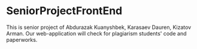 # SeniorProjectFrontEnd

This is senior project of Abdurazak Kuanyshbek, Karasaev Dauren, Kizatov Arman. Our web-application will check for plagiarism students' code and paperworks.